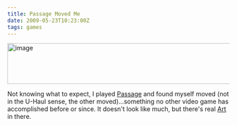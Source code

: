 ```yaml
---
title: Passage Moved Me
date: 2009-05-23T10:23:00Z
tags: games
---
```

<img alt="image" height="92" src="https://ggr_com.s3.amazonaws.com/images/passage.jpg" width="512" />
<br/>

Not knowing what to expect, I played [Passage][1] and found myself moved (not in the U-Haul sense, the other moved)...something no other video game has accomplished before or since. It doesn't look like much, but there's real [Art][2] in there.

 [1]: http://hcsoftware.sourceforge.net/passage/
 [2]: http://chrishecker.com/Can_a_Computer_Make_You_Cry%3F
